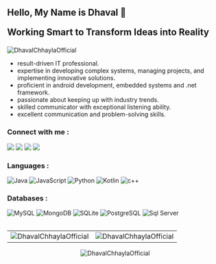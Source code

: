 ## Hello, My Name is Dhaval 👋  <p> Working Smart to Transform Ideas into Reality

<p align="left"> <img src="https://komarev.com/ghpvc/?username=mayur22103&label=Profile%20views&color=0e75b6&style=flat" alt="DhavalChhaylaOfficial" /> </p>

* result-driven IT professional.
* expertise in developing complex systems, managing projects, and implementing innovative solutions.
* proficient in android development, embedded systems and .net framework.
* passionate about keeping up with industry trends.
* skilled communicator with exceptional listening ability.
* excellent communication and problem-solving skills.

<h3 align="left">Connect with me :</h3>
<p>
  <a target="_blank" href="https://www.linkedin.com/in/dhaval-chhayla/">
    <img src="https://img.shields.io/badge/LinkedIn-0A66C2.svg?style=for-the-badge&logo=LinkedIn&logoColor=white"/></a>
<a target="_blank" href="https://www.instagram.com/dhaval._26/">
  <img src="https://img.shields.io/badge/Instagram-E4405F.svg?style=for-the-badge&logo=Instagram&logoColor=white"/></a>
<a target="_blank" href="https://www.cloudskillsboost.google/public_profiles/72b814d5-a8a1-48e1-8a74-66af56c8b181">
  <img src="https://img.shields.io/badge/Google%20Cloud-4285F4.svg?style=for-the-badge&logo=Google-Cloud&logoColor=white"/></a>
     <a target="_blank" href="https://www.credly.com/users/dhaval-chhayla">
  <img src="https://img.shields.io/badge/Credly-FF6B00.svg?style=for-the-badge&logo=Credly&logoColor=white"/></a>
</p>

<h3 align="left">Languages :</h3>
<div align="left">
  <img alt="Java" src="https://img.shields.io/badge/java-%23ED8B00.svg?style=for-the-badge&logo=java&logoColor=white"/>
  <img alt="JavaScript" src="https://img.shields.io/badge/JavaScript-F7DF1E.svg?style=for-the-badge&logo=JavaScript&logoColor=black"/> 
  <img alt="Python" src="https://img.shields.io/badge/python-%2314354C.svg?style=for-the-badge&logo=python&logoColor=white"/>
  <img alt="Kotlin" src="https://img.shields.io/badge/Kotlin-7F52FF.svg?style=for-the-badge&logo=Kotlin&logoColor=white"/>
  <img alt="c++" src="https://img.shields.io/badge/C%2B%2B-00599C?style=for-the-badge&logo=c%2B%2B&logoColor=white"/>
</div>

<h3 align="left">Databases :</h3>
<div align="left">
  <img alt="MySQL" src="https://img.shields.io/badge/MySQL-4479A1.svg?style=for-the-badge&logo=MySQL&logoColor=white"/>
  <img alt="MongoDB" src ="https://img.shields.io/badge/MongoDB-4EA94B?style=for-the-badge&logo=mongodb&logoColor=white"/>
  <img alt="SQLite" src ="https://img.shields.io/badge/sqlite-%2307405e.svg?style=for-the-badge&logo=sqlite&logoColor=white"/>
  <img alt="PostgreSQL" src ="https://img.shields.io/badge/PostgreSQL-4169E1.svg?style=for-the-badge&logo=PostgreSQL&logoColor=white"/>
  <img alt="Sql Server" src ="https://img.shields.io/badge/Microsoft%20SQL%20Server-CC2927.svg?style=for-the-badge&logo=Microsoft-SQL-Server&logoColor=white"/>
</div></br>

<table>
  <tr>
    <td><img src="https://github-readme-stats.vercel.app/api?username=DhavalChhaylaOfficial&show_icons=true&theme=dark&locale=en" alt="DhavalChhaylaOfficial" /></td>
    <td><img src="https://github-readme-stats.vercel.app/api/top-langs?username=DhavalChhaylaOfficial&show_icons=true&theme=dark&locale=en&layout=compact" alt="DhavalChhaylaOfficial" /></td>
  </tr>
</table>

<div align="center">
<p><img align="center" src="https://github-readme-streak-stats.herokuapp.com/?user=DhavalChhaylaOfficial&theme=dark" alt="DhavalChhaylaOfficial" /></p>
  </div>


<!--| DhavalChhaylaOfficial's GitHub Topics Over Time | DhavalChhaylaOfficial's GitHub Languages Over Time |
|--------------------------------------------------|-----------------------------------------------------|
| [![DhavalChhaylaOfficial's GitHub Topics Over Time](https://stats.quine.sh/DhavalChhaylaOfficial/topics-over-time?theme=dark)](https://quine.sh?utm_source=widgets&utm_campaign=DhavalChhaylaOfficial) | [![DhavalChhaylaOfficial's GitHub Languages Over Time](https://stats.quine.sh/DhavalChhaylaOfficial/languages-over-time?theme=dark)](https://quine.sh?utm_source=widgets&utm_campaign=DhavalChhaylaOfficial) |


**DhavalChhaylaOfficial/DhavalChhaylaOfficial** is a ✨ _special_ ✨ repository because its `README.md` (this file) appears on your GitHub profile.

Here are some ideas to get you started:

- 🔭 I’m currently working on ...
- 🌱 I’m currently learning ...
- 👯 I’m looking to collaborate on ...
- 🤔 I’m looking for help with ...
- 💬 Ask me about ...
- 📫 How to reach me: ...
- 😄 Pronouns: ...
- ⚡ Fun fact: ...
-->

